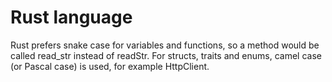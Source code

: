 
# Rust language

Rust prefers snake case for variables and functions, so a method would be called read_str instead of readStr. For structs, traits and enums, camel case (or Pascal case) is used, for example HttpClient.

<!--hidden-->